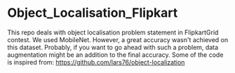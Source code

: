 # Object_Localisation_Flipkart
This repo deals with object localisation problem statement in FlipkartGrid contest.
We used MobileNet. However, a great accuracy wasn't achieved on this dataset. Probably, if you want to go ahead with such a problem, data augmentation might be an addition to the final accuracy.
Some of the code is inspired from: https://github.com/lars76/object-localization

